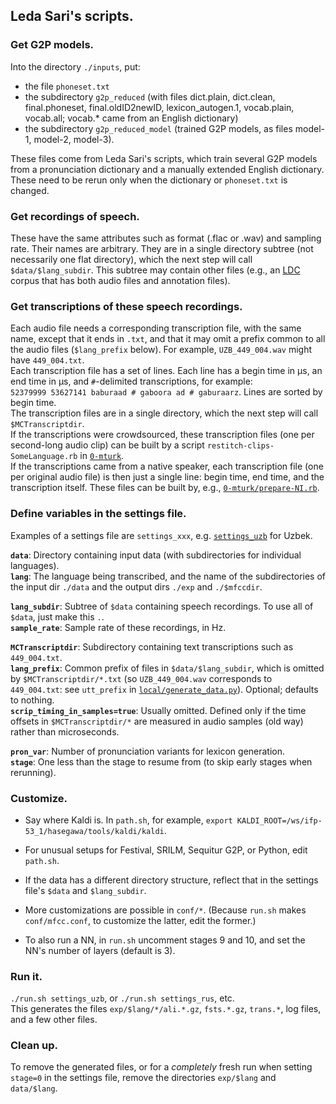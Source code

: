## Leda Sari's scripts.

### Get G2P models.
Into the directory `./inputs`, put:  
- the file `phoneset.txt`  
- the subdirectory `g2p_reduced`
(with files dict.plain, dict.clean, final.phoneset, final.oldID2newID, lexicon_autogen.1, vocab.plain, vocab.all;
vocab.* came from an English dictionary)  
- the subdirectory `g2p_reduced_model` (trained G2P models, as files model-1, model-2, model-3).

These files come from Leda Sari's scripts, which train several G2P models from
a pronunciation dictionary and a manually extended English dictionary.
These need to be rerun only when the dictionary or `phoneset.txt` is changed.

### Get recordings of speech.
These have the same attributes such as format (.flac or .wav) and sampling rate.
Their names are arbitrary.
They are in a single directory subtree (not necessarily one flat directory), which the next step will call `$data/$lang_subdir`.  This subtree may contain other files (e.g., an [LDC](www.ldc.upenn.edu) corpus that has both audio files and annotation files).

### Get transcriptions of these speech recordings.
Each audio file needs a corresponding transcription file,
with the same name, except that it ends in `.txt`, and that it may omit a prefix common to all the audio files (`$lang_prefix` below).
For example, `UZB_449_004.wav` might have `449_004.txt`.  
Each transcription file has a set of lines.  Each line has a begin time in μs, an end time in μs, and `#`-delimited transcriptions, for example:  
`52379999 53627141 baburaad # gaboora ad # gaburaarz`.  Lines are sorted by begin time.  
The transcription files are in a single directory, which the next step will call `$MCTranscriptdir`.  
If the transcriptions were crowdsourced, these transcription files (one per second-long audio clip) can be built by a script `restitch-clips-SomeLanguage.rb` in [`0-mturk`](../0-mturk).  
If the transcriptions came from a native speaker, each transcription file (one per original audio file) is then just a single line: begin time, end time, and the transcription itself.  These files can be built by, e.g., [`0-mturk/prepare-NI.rb`](../0-mturk/prepare-NI.rb).  

### Define variables in the settings file.

Examples of a settings file are `settings_xxx`, e.g. [`settings_uzb`](./settings_uzb) for Uzbek.

**`data`**: Directory containing input data (with subdirectories for individual languages).  
**`lang`**: The language being transcribed, and the name of the subdirectories
of the input dir `./data` and the output dirs `./exp` and `./$mfccdir`.  

**`lang_subdir`**: Subtree of `$data` containing speech recordings.  To use all of `$data`, just make this `.`.  
**`sample_rate`**: Sample rate of these recordings, in Hz.  

**`MCTranscriptdir`**: Subdirectory containing text transcriptions such as `449_004.txt`.     
**`lang_prefix`**: Common prefix of files in `$data/$lang_subdir`, which is omitted by `$MCTranscriptdir/*.txt` (so `UZB_449_004.wav` corresponds to `449_004.txt`: see `utt_prefix` in [`local/generate_data.py`](local/generate_data.py)). Optional; defaults to nothing.  
**`scrip_timing_in_samples=true`**: Usually omitted.  Defined only if the time offsets in `$MCTranscriptdir/*` are measured in audio samples (old way) rather than microseconds.  

**`pron_var`**: Number of pronunciation variants for lexicon generation.  
**`stage`**: One less than the stage to resume from (to skip early stages when rerunning).  

### Customize.

- Say where Kaldi is.  In `path.sh`, for example, `export KALDI_ROOT=/ws/ifp-53_1/hasegawa/tools/kaldi/kaldi`.

- For unusual setups for Festival, SRILM, Sequitur G2P, or Python, edit `path.sh`.

- If the data has a different directory structure, reflect that in the settings file's `$data` and `$lang_subdir`.

- More customizations are possible in `conf/*`.  (Because `run.sh` makes `conf/mfcc.conf`, to customize
the latter, edit the former.)

- To also run a NN, in `run.sh` uncomment stages 9 and 10, and set the NN's number of layers (default is 3).

### Run it.

`./run.sh settings_uzb`, or `./run.sh settings_rus`, etc.  
This generates the files `exp/$lang/*/ali.*.gz`, `fsts.*.gz`, `trans.*`, log files, and a few other files.

### Clean up.

To remove the generated files, or for a *completely* fresh run when setting `stage=0` in the settings file, remove the directories `exp/$lang` and `data/$lang`.
